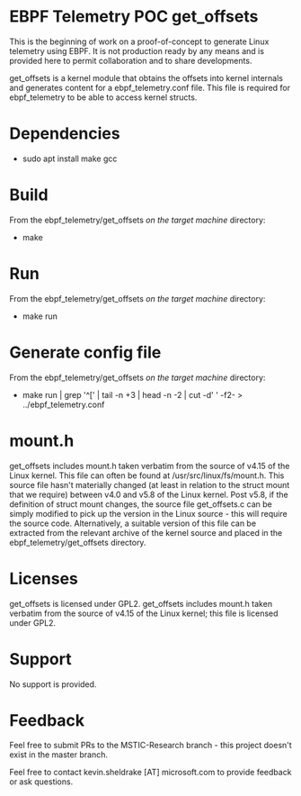 # EBPF Telemetry POC get_offsets
This is the beginning of work on a proof-of-concept to generate Linux
telemetry using EBPF.  It is not production ready by any means and is provided
here to permit collaboration and to share developments.

get_offsets is a kernel module that obtains the offsets into kernel internals
and generates content for a ebpf_telemetry.conf file.  This file is required
for ebpf_telemetry to be able to access kernel structs.

# Dependencies
- sudo apt install make gcc

# Build
From the ebpf_telemetry/get_offsets *on the target machine* directory:

- make

# Run
From the ebpf_telemetry/get_offsets *on the target machine* directory:

- make run

# Generate config file
From the ebpf_telemetry/get_offsets *on the target machine* directory:

- make run | grep '^\[' | tail -n +3 | head -n -2 | cut -d' ' -f2- > ../ebpf_telemetry.conf

# mount.h
get_offsets includes mount.h taken verbatim from the source of v4.15 of the Linux kernel.
This file can often be found at /usr/src/linux/fs/mount.h.
This source file hasn't materially changed (at least in relation to the struct mount that
we require) between v4.0 and v5.8 of the Linux kernel.  Post v5.8, if the definition of
struct mount changes, the source file get_offsets.c can be simply modified to pick up the
version in the Linux source - this will require the source code.  Alternatively, a suitable
version of this file can be extracted from the relevant archive of the kernel source and
placed in the ebpf_telemetry/get_offsets directory.

# Licenses
get_offsets is licensed under GPL2.
get_offsets includes mount.h taken verbatim from the source of v4.15 of the Linux kernel;
this file is licensed under GPL2.

# Support
No support is provided.

# Feedback
Feel free to submit PRs to the MSTIC-Research branch - this project doesn't
exist in the master branch.

Feel free to contact kevin.sheldrake [AT] microsoft.com to provide feedback or
ask questions.


